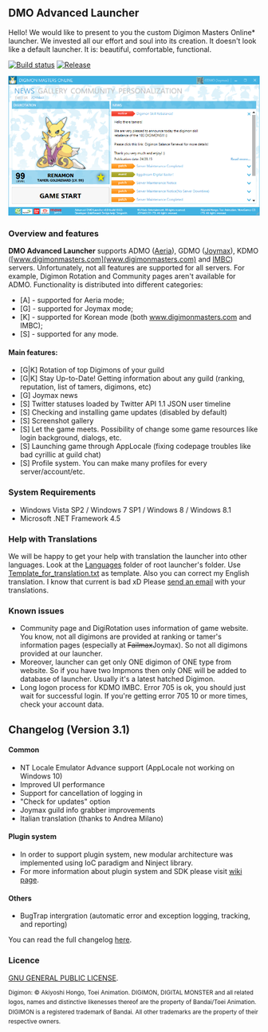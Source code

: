 ## DMO Advanced Launcher

Hello! We would like to present to you the custom Digimon Masters Online\* launcher. We invested all our effort and soul into its creation. It doesn't look like a default launcher. It is: beautiful, comfortable, functional.

[![Build status](https://ci.appveyor.com/api/projects/status/7iucftekgn7frt25?svg=true)](https://ci.appveyor.com/project/GoldRenard/dmoadvancedlauncher)
[![Release](https://img.shields.io/github/release/GoldRenard/DMOAdvancedLauncher.svg?style=flat-square)](https://github.com/GoldRenard/DMOAdvancedLauncher/releases/latest)

![preview](https://raw.githubusercontent.com/GoldRenard/DMOAdvancedLauncher/master/Shared/Assets/preview.png)

### Overview and features
**DMO Advanced Launcher** supports ADMO ([Aeria](http://www.aeriagames.com/playnow/dmus/)), GDMO ([Joymax](http://www.joymax.com/dmo/)), KDMO ([www.digimonmasters.com](www.digimonmasters.com) and [IMBC](http://dm.imbc.com/)) servers. Unfortunately, not all features are supported for all servers. For example, Digimon Rotation and Community pages aren't available for ADMO.
Functionality is distributed into different categories:

- [A] - supported for Aeria mode;
- [G] - supported for Joymax mode;
- [K] - supported for Korean mode (both www.digimonmasters.com and IMBC);
- [S] - supported for any mode.

#### Main features:
- [G|K] Rotation of top Digimons of your guild
- [G|K] Stay Up-to-Date! Getting information about any guild (ranking, reputation, list of tamers, digimons, etc)
- [G] Joymax news
- [S] Twitter statuses loaded by Twitter API 1.1 JSON user timeline
- [S] Checking and installing game updates (disabled by default)
- [S] Screenshot gallery
- [S] Let the game meets. Possibility of change some game resources like login background, dialogs, etc.
- [S] Launching game through AppLocale (fixing codepage troubles like bad cyrillic at guild chat)
- [S] Profile system. You can make many profiles for every server/account/etc.

### System Requirements
- Windows Vista SP2 / Windows 7 SP1 / Windows 8 / Windows 8.1
- Microsoft .NET Framework 4.5

### Help with Translations
We will be happy to get your help with translation the launcher into other languages. Look at the [Languages](https://github.com/GoldRenard/DMOAdvancedLauncher/tree/master/AdvancedLauncher/Languages) folder of root launcher's folder. Use [Template_for_translation.txt](https://github.com/GoldRenard/DMOAdvancedLauncher/blob/master/AdvancedLauncher/Languages/Template_for_translation.txt) as template. Also you can correct my English translation. I know that current is bad xD
Please [send an email](mailto:goldrenard@gmail.com) with your translations.

### Known issues
- Community page and DigiRotation uses information of game website. You know, not all digimons are provided at ranking or tamer's information pages (especially at ~~Failmax~~Joymax). So not all digimons provided at our launcher.
- Moreover, launcher can get only ONE digimon of ONE type from website. So if you have two Impmons then only ONE will be added to database of launcher. Usually it's a latest hatched Digimon.
- Long logon process for KDMO IMBC. Error 705 is ok, you should just wait for successful login. If you're getting error 705 10 or more times, check your account data.

## Changelog (Version 3.1)
#### Common
 - NT Locale Emulator Advance support (AppLocale not working on Windows 10)
 - Improved UI performance
 - Support for cancellation of logging in
 - "Check for updates" option
 - Joymax guild info grabber improvements
 - Italian translation (thanks to Andrea Milano)

#### Plugin system
 - In order to support plugin system, new modular architecture was implemented using IoC paradigm and Ninject library.
 - For more information about plugin system and SDK please visit [wiki page](https://github.com/GoldRenard/DMOAdvancedLauncher/wiki/Plugin-system).

#### Others
 - BugTrap intergration (automatic error and exception logging, tracking, and reporting)

You can read the full changelog [here](hhttps://github.com/GoldRenard/DMOAdvancedLauncher/wiki/Changelog).
 
### Licence
[GNU GENERAL PUBLIC LICENSE](https://www.gnu.org/copyleft/gpl.html).

<sup>Digimon: © Akiyoshi Hongo, Toei Animation.
DIGIMON, DIGITAL MONSTER and all related logos, names and distinctive likenesses thereof are the property of Bandai/Toei Animation. DIGIMON is a registered trademark of Bandai. All other trademarks are the property of their respective owners.</sup>
